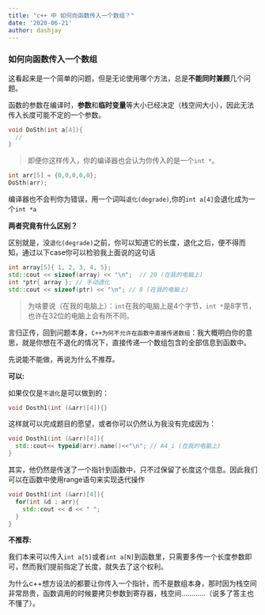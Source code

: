 ```yaml
---
title: "c++ 中 如何向函数传入一个数组？"
date: '2020-06-21'
author: dashjay
---
```


### 如何向函数传入一个数组

这看起来是一个简单的问题，但是无论使用哪个方法，总是**不能同时兼顾**几个问题。

函数的参数在编译时，**参数**和**临时变量**等大小已经决定（栈空间大小），因此无法传入长度可能不定的一个参数。

```c++
void DoSth(int a[4]){
  //
}
```

> 即便你这样传入，你的编译器也会认为你传入的是一个`int *`。

```cpp
int arr[5] = {0,0,0,0,0};
DoSth(arr);
```

编译器也不会判你为错误，用一个词叫`退化(degrade)`,你的`int a[4]`会退化成为一个`int *a`

**两者究竟有什么区别？**

区别就是，没`退化(degrade)`之前，你可以知道它的长度，退化之后，便不得而知，通过以下case你可以检验我上面说的这句话

```cpp
int array[5]{ 1, 2, 3, 4, 5};
std::cout << sizeof(array) << "\n";  // 20 (在我的电脑上)
int *ptr{ array }; // 手动退化
std::cout << sizeof(ptr) << "\n"; // 8 (在我的电脑上)
```

> 为啥要说（在我的电脑上）：`int`在我的电脑上是4个字节，`int *`是8字节，也许在32位的电脑上会有所不同。

言归正传，回到问题本身，`C++为何不允许在函数中直接传递数组`：我大概明白你的意思，就是你想在不退化的情况下，直接传递一个数组包含的全部信息到函数中。

先说能不能做，再说为什么不推荐。

**可以:**

如果仅仅是`不退化`是可以做到的：

```c++
void Dosth1(int (&arr)[4]){}
```

这样就可以完成题目的愿望，或者你可以仍然认为我没有完成因为：

```c++
void Dosth1(int (&arr)[4]){
  std::cout<< typeid(arr).name()<<"\n"; // A4_i (在我的电脑上)
}
```

其实，他仍然是传送了一个指针到函数中，只不过保留了长度这个信息。因此我们可以在函数中使用range语句来实现迭代操作

```c++
void Dosth1(int (&arr)[4]){
  for(int &d : arr){
    std::cout << d << " ";
  }
}
```

**不推荐:**

我们本来可以传入`int a[5]`或者`int a[N]`到函数里，只需要多传一个长度参数即可，然而我们提前指定了长度，就失去了这个权利。

为什么c++想方设法的都要让你传入一个指针，而不是数组本身，那时因为栈空间非常昂贵，函数调用的时候要拷贝参数到寄存器，栈空间…………（说多了答主也不懂了）。
